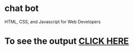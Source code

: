# chat bot

HTML, CSS, and Javascript for Web Developers

# To see the output [CLICK HERE](https://siteshsr.github.io/chatbot/1stpage.html)
